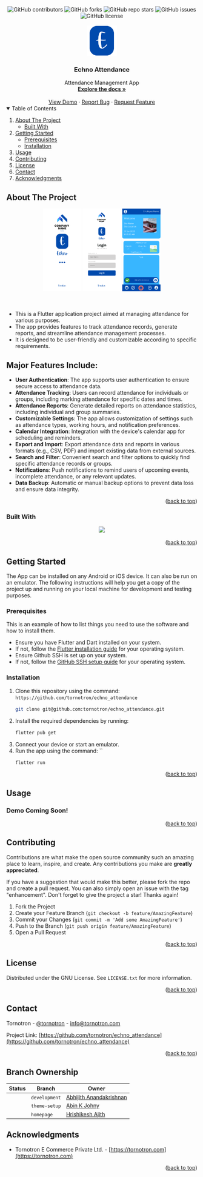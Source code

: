 <div align="center">
<img alt="GitHub contributors" src="https://img.shields.io/github/contributors/tornotron/echno_attendance?style=for-the-badge">
<img alt="GitHub forks" src="https://img.shields.io/github/forks/tornotron/echno_attendance?style=for-the-badge">
<img alt="GitHub repo stars" src="https://img.shields.io/github/stars/tornotron/echno_attendance?style=for-the-badge">
<img alt="GitHub issues" src="https://img.shields.io/github/issues-raw/tornotron/echno_attendance?style=for-the-badge">
<img alt="GitHub license" src="https://img.shields.io/github/license/tornotron/echno_attendance?style=for-the-badge">
</div>

<!-- PROJECT LOGO -->
<br />
<div align="center">
  <a href="https://github.com/tornotron">
    <img src="assets/logo/2.png" alt="Logo" width="80" height="80">
  </a>
  <h3 align="center">Echno Attendance</h3>
  <div align="center">
    Attendance Management App  
    <br />
    <a href="https://github.com/tornotron/echno_attendance/docs/README.md"><strong>Explore the docs »</strong></a>
    <br />
    <br />
    <a href="https://github.com/tornotron/echno_attendance/demo/README.md">View Demo</a>
    ·
    <a href="https://github.com/tornotron/echno_attendance/issues">Report Bug</a>
    ·
    <a href="https://github.com/tornotron/echno_attendance/issues">Request Feature</a>
  </div>
</div>

<!-- TABLE OF CONTENTS -->
<details open>
  <summary>Table of Contents</summary>
  <ol>
    <li>
      <a href="#about-the-project">About The Project</a>
      <ul>
        <li><a href="#built-with">Built With</a></li>
      </ul>
    </li>
    <li>
      <a href="#getting-started">Getting Started</a>
      <ul>
        <li><a href="#prerequisites">Prerequisites</a></li>
        <li><a href="#installation">Installation</a></li>
      </ul>
    </li>
    <li><a href="#usage">Usage</a></li>
    <li><a href="#contributing">Contributing</a></li>
    <li><a href="#license">License</a></li>
    <li><a href="#contact">Contact</a></li>
    <li><a href="#acknowledgments">Acknowledgments</a></li>
  </ol>
</details>

<!-- ABOUT THE PROJECT -->
## About The Project

<div align="center">
  <img alt="Product Image 1" width="20%" height="20%" src="assets/images/1.png">
  <img alt="Product Image 1" width="20%" height="20%" src="assets/images/2.png">
  <img alt="Product Image 1" width="20%" height="20%" src="assets/images/3.png">
 
  <!-- Add vertical space -->
  <br>  
  <br>  
  <br>  

</div>

* This is a Flutter application project aimed at managing attendance for various purposes.
* The app provides features to track attendance records, generate reports, and streamline attendance management processes.
* It is designed to be user-friendly and customizable according to specific requirements.

## Major Features Include:

- **User Authentication**: The app supports user authentication to ensure secure access to attendance data.
- **Attendance Tracking**: Users can record attendance for individuals or groups, including marking attendance for specific dates and times.
- **Attendance Reports**: Generate detailed reports on attendance statistics, including individual and group summaries.
- **Customizable Settings**: The app allows customization of settings such as attendance types, working hours, and notification preferences.
- **Calendar Integration**: Integration with the device's calendar app for scheduling and reminders.
- **Export and Import**: Export attendance data and reports in various formats (e.g., CSV, PDF) and import existing data from external sources.
- **Search and Filter**: Convenient search and filter options to quickly find specific attendance records or groups.
- **Notifications**: Push notifications to remind users of upcoming events, incomplete attendance, or any relevant updates.
- **Data Backup**: Automatic or manual backup options to prevent data loss and ensure data integrity.

<p align="right">(<a href="#readme-top">back to top</a>)</p>

### Built With

<!-- Using Devicon font -->
<!-- <img height="50px" width="50px" src="https://cdn.jsdelivr.net/gh/devicons/devicon/icons/flutter/flutter-original.svg" /> -->  
<!-- * [![Flutter][Flutter-Icon]][https://flutter.dev] -->

<!-- Using skill-icons -->
<p align="center">
  <a href="https://skillicons.dev">
    <img src="https://skillicons.dev/icons?i=flutter,dart,firebase,figma,vscode,neovim,gcp" />
  </a>
</p>

<p align="right">(<a href="#readme-top">back to top</a>)</p>

<!-- Using Shields.io and Simple Icons -->
<!-- <img src="https://img.shields.io/badge/Flutter-20232A?style=for-the-badge&logo=flutter&logoColor=61DAFB" />   -->


<!-- GETTING STARTED -->
## Getting Started

The App can be installed on any Android or iOS device. It can also be run on an emulator.
The following instructions will help you get a copy of the project up and running on your local machine for development and testing purposes.

### Prerequisites

This is an example of how to list things you need to use the software and how to install them.

* Ensure you have Flutter and Dart installed on your system.
* If not, follow the [Flutter installation guide](https://flutter.dev/docs/get-started/install) for your operating system.
* Ensure Github SSH is set up on your system.
* If not, follow the [GitHub SSH setup guide](https://docs.github.com/en/github/authenticating-to-github/connecting-to-github-with-ssh) for your operating system.

### Installation

1. Clone this repository using the command: `https://github.com/tornotron/echno_attendance`
    ```sh
    git clone git@github.com:tornotron/echno_attendance.git
    ```
2. Install the required dependencies by running: 
    ```sh
    flutter pub get
    ```
3. Connect your device or start an emulator.
4. Run the app using the command: ``
    ```sh
    flutter run
    ```

<p align="right">(<a href="#readme-top">back to top</a>)</p>



<!-- USAGE EXAMPLES -->
## Usage

### Demo Coming Soon!

<p align="right">(<a href="#readme-top">back to top</a>)</p>



<!-- CONTRIBUTING -->
## Contributing

Contributions are what make the open source community such an amazing place to learn, inspire, and create. Any contributions you make are **greatly appreciated**.

If you have a suggestion that would make this better, please fork the repo and create a pull request. You can also simply open an issue with the tag "enhancement".
Don't forget to give the project a star! Thanks again!

1. Fork the Project
2. Create your Feature Branch (`git checkout -b feature/AmazingFeature`)
3. Commit your Changes (`git commit -m 'Add some AmazingFeature'`)
4. Push to the Branch (`git push origin feature/AmazingFeature`)
5. Open a Pull Request

<p align="right">(<a href="#readme-top">back to top</a>)</p>



<!-- LICENSE -->
## License

Distributed under the GNU License. See `LICENSE.txt` for more information.

<p align="right">(<a href="#readme-top">back to top</a>)</p>



<!-- CONTACT -->
## Contact

Tornotron - [@tornotron](https://twitter.com/tornotron) - info@tornotron.com 

Project Link: [https://github.com/tornotron/echno_attendance](https://github.com/tornotron/echno_attendance)

<p align="right">(<a href="#readme-top">back to top</a>)</p>

## Branch Ownership

 | Status | Branch | Owner
 | --- | --- | ---
 |  | `development` | [Abhijith Anandakrishnan](abhijithananthan@gmail.com)
 |  | `theme-setup` | [Abin K Johny](abinkjohny2017@gmail.com)
 |  | `homepage` | [Hrishikesh Ajith](hrishikeshajith0@gmail.com)


<!-- ACKNOWLEDGMENTS -->
## Acknowledgments

* Tornotron E Commerce Private Ltd. - [https://tornotron.com](https://tornotron.com)

<p align="right">(<a href="#readme-top">back to top</a>)</p>

<!-- MARKDOWN LINKS & IMAGES -->
[product-screenshot1]: assets/images/1.png
[product-screenshot2]: assets/images/2.png
[product-screenshot3]: assets/images/3.png
[Flutter-Icon]: https://cdn.jsdelivr.net/gh/devicons/devicon/icons/flutter/flutter-original.svg


